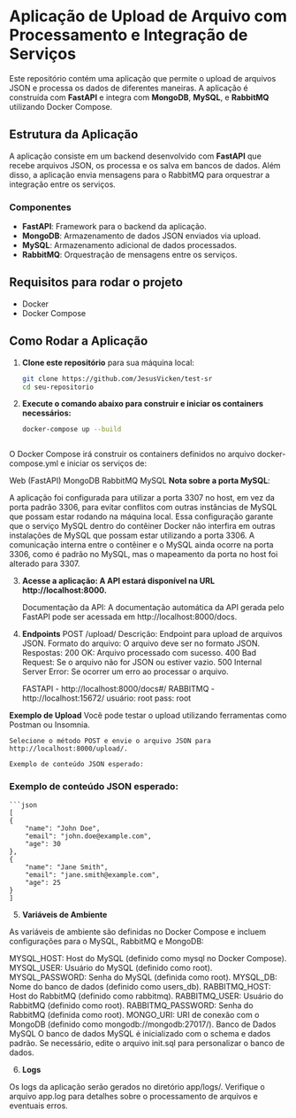 # Aplicação de Upload de Arquivo com Processamento e Integração de Serviços

Este repositório contém uma aplicação que permite o upload de arquivos JSON e processa os dados de diferentes maneiras. A aplicação é construída com **FastAPI** e integra com **MongoDB**, **MySQL**, e **RabbitMQ** utilizando Docker Compose.

## Estrutura da Aplicação

A aplicação consiste em um backend desenvolvido com **FastAPI** que recebe arquivos JSON, os processa e os salva em bancos de dados. Além disso, a aplicação envia mensagens para o RabbitMQ para orquestrar a integração entre os serviços.

### Componentes

- **FastAPI**: Framework para o backend da aplicação.
- **MongoDB**: Armazenamento de dados JSON enviados via upload.
- **MySQL**: Armazenamento adicional de dados processados.
- **RabbitMQ**: Orquestração de mensagens entre os serviços.

## Requisitos para rodar o projeto

- Docker
- Docker Compose

## Como Rodar a Aplicação

1. **Clone este repositório** para sua máquina local:

   ```bash
   git clone https://github.com/JesusVicken/test-sr
   cd seu-repositorio

2. **Execute o comando abaixo para construir e iniciar os containers necessários:**

    ```bash
    docker-compose up --build



O Docker Compose irá construir os containers definidos no arquivo docker-compose.yml e iniciar os serviços de:

Web (FastAPI)
MongoDB
RabbitMQ
MySQL
**Nota sobre a porta MySQL**: 

A aplicação foi configurada para utilizar a porta 3307 no host, em vez da porta padrão 3306, para evitar conflitos com outras instâncias de MySQL que possam estar rodando na máquina local. Essa configuração garante que o serviço MySQL dentro do contêiner Docker não interfira em outras instalações de MySQL que possam estar utilizando a porta 3306. A comunicação interna entre o contêiner e o MySQL ainda ocorre na porta 3306, como é padrão no MySQL, mas o mapeamento da porta no host foi alterado para 3307.


3. **Acesse a aplicação: A API estará disponível na URL http://localhost:8000.**

    Documentação da API: A documentação automática da API gerada pelo FastAPI pode ser acessada em http://localhost:8000/docs.


4. **Endpoints**
    POST /upload/
        Descrição: Endpoint para upload de arquivos JSON.
        Formato do arquivo: O arquivo deve ser no formato JSON.
Respostas:
    200 OK: Arquivo processado com sucesso.
    400 Bad Request: Se o arquivo não for JSON ou estiver vazio.
    500 Internal Server Error: Se ocorrer um erro ao processar o arquivo.

    FASTAPI - http://localhost:8000/docs#/ 
    RABBITMQ - http://localhost:15672/  usuário: root pass: root


**Exemplo de Upload**
    Você pode testar o upload utilizando ferramentas como Postman ou Insomnia.

    Selecione o método POST e envie o arquivo JSON para http://localhost:8000/upload/.

    Exemplo de conteúdo JSON esperado:

    
### Exemplo de conteúdo JSON esperado:

    ```json
    [
    {
        "name": "John Doe",
        "email": "john.doe@example.com",
        "age": 30
    },
    {
        "name": "Jane Smith",
        "email": "jane.smith@example.com",
        "age": 25
    }
    ]

   


5. **Variáveis de Ambiente**

As variáveis de ambiente são definidas no Docker Compose e incluem configurações para o MySQL, RabbitMQ e MongoDB:

MYSQL_HOST: Host do MySQL (definido como mysql no Docker Compose).
MYSQL_USER: Usuário do MySQL (definido como root).
MYSQL_PASSWORD: Senha do MySQL (definida como root).
MYSQL_DB: Nome do banco de dados (definido como users_db).
RABBITMQ_HOST: Host do RabbitMQ (definido como rabbitmq).
RABBITMQ_USER: Usuário do RabbitMQ (definido como root).
RABBITMQ_PASSWORD: Senha do RabbitMQ (definida como root).
MONGO_URI: URI de conexão com o MongoDB (definido como mongodb://mongodb:27017/).
Banco de Dados MySQL
O banco de dados MySQL é inicializado com o schema e dados padrão. Se necessário, edite o arquivo init.sql para personalizar o banco de dados.

6. **Logs**

Os logs da aplicação serão gerados no diretório app/logs/. Verifique o arquivo app.log para detalhes sobre o processamento de arquivos e eventuais erros.